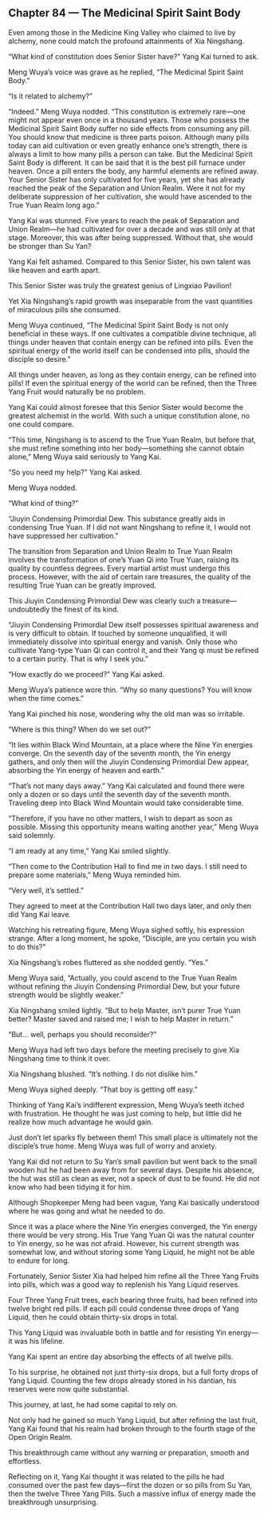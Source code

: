## Chapter 84 — The Medicinal Spirit Saint Body

Even among those in the Medicine King Valley who claimed to live by alchemy, none could match the profound attainments of Xia Ningshang.

“What kind of constitution does Senior Sister have?” Yang Kai turned to ask.

Meng Wuya’s voice was grave as he replied, “The Medicinal Spirit Saint Body.”

“Is it related to alchemy?”

“Indeed.” Meng Wuya nodded. “This constitution is extremely rare—one might not appear even once in a thousand years. Those who possess the Medicinal Spirit Saint Body suffer no side effects from consuming any pill. You should know that medicine is three parts poison. Although many pills today can aid cultivation or even greatly enhance one’s strength, there is always a limit to how many pills a person can take. But the Medicinal Spirit Saint Body is different. It can be said that it is the best pill furnace under heaven. Once a pill enters the body, any harmful elements are refined away. Your Senior Sister has only cultivated for five years, yet she has already reached the peak of the Separation and Union Realm. Were it not for my deliberate suppression of her cultivation, she would have ascended to the True Yuan Realm long ago.”

Yang Kai was stunned. Five years to reach the peak of Separation and Union Realm—he had cultivated for over a decade and was still only at that stage. Moreover, this was after being suppressed. Without that, she would be stronger than Su Yan?

Yang Kai felt ashamed. Compared to this Senior Sister, his own talent was like heaven and earth apart.

This Senior Sister was truly the greatest genius of Lingxiao Pavilion!

Yet Xia Ningshang’s rapid growth was inseparable from the vast quantities of miraculous pills she consumed.

Meng Wuya continued, “The Medicinal Spirit Saint Body is not only beneficial in these ways. If one cultivates a compatible divine technique, all things under heaven that contain energy can be refined into pills. Even the spiritual energy of the world itself can be condensed into pills, should the disciple so desire.”

All things under heaven, as long as they contain energy, can be refined into pills! If even the spiritual energy of the world can be refined, then the Three Yang Fruit would naturally be no problem.

Yang Kai could almost foresee that this Senior Sister would become the greatest alchemist in the world. With such a unique constitution alone, no one could compare.

“This time, Ningshang is to ascend to the True Yuan Realm, but before that, she must refine something into her body—something she cannot obtain alone,” Meng Wuya said seriously to Yang Kai.

“So you need my help?” Yang Kai asked.

Meng Wuya nodded.

“What kind of thing?”

“Jiuyin Condensing Primordial Dew. This substance greatly aids in condensing True Yuan. If I did not want Ningshang to refine it, I would not have suppressed her cultivation.”

The transition from Separation and Union Realm to True Yuan Realm involves the transformation of one’s Yuan Qi into True Yuan, raising its quality by countless degrees. Every martial artist must undergo this process. However, with the aid of certain rare treasures, the quality of the resulting True Yuan can be greatly improved.

This Jiuyin Condensing Primordial Dew was clearly such a treasure—undoubtedly the finest of its kind.

“Jiuyin Condensing Primordial Dew itself possesses spiritual awareness and is very difficult to obtain. If touched by someone unqualified, it will immediately dissolve into spiritual energy and vanish. Only those who cultivate Yang-type Yuan Qi can control it, and their Yang qi must be refined to a certain purity. That is why I seek you.”

“How exactly do we proceed?” Yang Kai asked.

Meng Wuya’s patience wore thin. “Why so many questions? You will know when the time comes.”

Yang Kai pinched his nose, wondering why the old man was so irritable.

“Where is this thing? When do we set out?”

“It lies within Black Wind Mountain, at a place where the Nine Yin energies converge. On the seventh day of the seventh month, the Yin energy gathers, and only then will the Jiuyin Condensing Primordial Dew appear, absorbing the Yin energy of heaven and earth.”

“That’s not many days away.” Yang Kai calculated and found there were only a dozen or so days until the seventh day of the seventh month. Traveling deep into Black Wind Mountain would take considerable time.

“Therefore, if you have no other matters, I wish to depart as soon as possible. Missing this opportunity means waiting another year,” Meng Wuya said solemnly.

“I am ready at any time,” Yang Kai smiled slightly.

“Then come to the Contribution Hall to find me in two days. I still need to prepare some materials,” Meng Wuya reminded him.

“Very well, it’s settled.”

They agreed to meet at the Contribution Hall two days later, and only then did Yang Kai leave.

Watching his retreating figure, Meng Wuya sighed softly, his expression strange. After a long moment, he spoke, “Disciple, are you certain you wish to do this?”

Xia Ningshang’s robes fluttered as she nodded gently. “Yes.”

Meng Wuya said, “Actually, you could ascend to the True Yuan Realm without refining the Jiuyin Condensing Primordial Dew, but your future strength would be slightly weaker.”

Xia Ningshang smiled lightly. “But to help Master, isn’t purer True Yuan better? Master saved and raised me; I wish to help Master in return.”

“But… well, perhaps you should reconsider?”

Meng Wuya had left two days before the meeting precisely to give Xia Ningshang time to think it over.

Xia Ningshang blushed. “It’s nothing. I do not dislike him.”

Meng Wuya sighed deeply. “That boy is getting off easy.”

Thinking of Yang Kai’s indifferent expression, Meng Wuya’s teeth itched with frustration. He thought he was just coming to help, but little did he realize how much advantage he would gain.

Just don’t let sparks fly between them! This small place is ultimately not the disciple’s true home. Meng Wuya was full of worry and anxiety.

Yang Kai did not return to Su Yan’s small pavilion but went back to the small wooden hut he had been away from for several days. Despite his absence, the hut was still as clean as ever, not a speck of dust to be found. He did not know who had been tidying it for him.

Although Shopkeeper Meng had been vague, Yang Kai basically understood where he was going and what he needed to do.

Since it was a place where the Nine Yin energies converged, the Yin energy there would be very strong. His True Yang Yuan Qi was the natural counter to Yin energy, so he was not afraid. However, his current strength was somewhat low, and without storing some Yang Liquid, he might not be able to endure for long.

Fortunately, Senior Sister Xia had helped him refine all the Three Yang Fruits into pills, which was a good way to replenish his Yang Liquid reserves.

Four Three Yang Fruit trees, each bearing three fruits, had been refined into twelve bright red pills. If each pill could condense three drops of Yang Liquid, then he could obtain thirty-six drops in total.

This Yang Liquid was invaluable both in battle and for resisting Yin energy—it was his lifeline.

Yang Kai spent an entire day absorbing the effects of all twelve pills.

To his surprise, he obtained not just thirty-six drops, but a full forty drops of Yang Liquid. Counting the few drops already stored in his dantian, his reserves were now quite substantial.

This journey, at last, he had some capital to rely on.

Not only had he gained so much Yang Liquid, but after refining the last fruit, Yang Kai found that his realm had broken through to the fourth stage of the Open Origin Realm.

This breakthrough came without any warning or preparation, smooth and effortless.

Reflecting on it, Yang Kai thought it was related to the pills he had consumed over the past few days—first the dozen or so pills from Su Yan, then the twelve Three Yang Pills. Such a massive influx of energy made the breakthrough unsurprising.